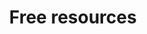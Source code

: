 ---
permalink: /resources/
title: Free resources
hero:
  label: Accelerate your development
  heading: Useful worksheets, PDFs, and book samples (free)
page_blocks:
    - _id: resources_all
    - _id: block_logos
---